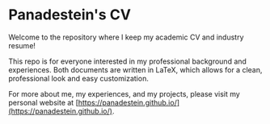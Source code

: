 # Panadestein's CV

Welcome to the repository where I keep my academic CV and industry resume!

This repo is for everyone interested in my professional background and experiences. Both documents are written in LaTeX, which allows for a clean, professional look and easy customization.

For more about me, my experiences, and my projects, please visit my personal website at [https://panadestein.github.io/](https://panadestein.github.io/).
